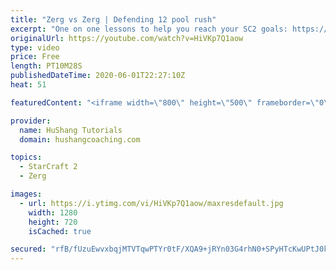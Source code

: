 ```yaml
---
title: "Zerg vs Zerg | Defending 12 pool rush"
excerpt: "One on one lessons to help you reach your SC2 goals: https://www.hushangcoaching.com ------------------------------------------------------------------------------------------------------- In this guide we take a look at how to defend one of the most infamous \"zerg rushes\" in sc2: the 12 pool. This rush"
originalUrl: https://youtube.com/watch?v=HiVKp7Q1aow
type: video
price: Free
length: PT10M28S
publishedDateTime: 2020-06-01T22:27:10Z
heat: 51

featuredContent: "<iframe width=\"800\" height=\"500\" frameborder=\"0\" src=\"https://www.youtube.com/embed/HiVKp7Q1aow\" allow=\"accelerometer; autoplay; encrypted-media; gyroscope; picture-in-picture\" allowfullscreen></iframe>"

provider:
  name: HuShang Tutorials
  domain: hushangcoaching.com

topics:
  - StarCraft 2
  - Zerg

images:
  - url: https://i.ytimg.com/vi/HiVKp7Q1aow/maxresdefault.jpg
    width: 1280
    height: 720
    isCached: true

secured: "rfB/fUzuEwvxbqjMTVTqwPTYr0tF/XQA9+jRYn03G4rhN0+SPyHTcKwUPtJ0kE6rORQKRJpfsEfGAJThLfQU/+Mv8ADgAcWKQ5Eg1z1/ZY4ZpxqEOveXxvFMI5vuBxPf8vceFSLuTZAYGO4tz778sjSuh4TrDQj6C7Z3/2HxI/9ZqweOYkA4Mg86sxP9jfJBZ8dEK8iIk8K3E38YUX7+RVTssteoUOtsaEYkUXcjTUWMmFzlD5XjqyXkhKaS0uQ3BEvj8yTGXDQ84VwNamDmF5/RCrr8q66iXBkec9T3o7z0DiSqckUNy3iRJbHji7KqxohtMGSYdgvpCBT1NfDi1Akcp29cSWUou2etJPmxFojIkNA64KtshvvWKuIKcTzSnwzzmKtJ7UPaWDIahJMUyC4RLsvPpxnTkBs9hssWBYY=;ZlN/2Zl19/d3WDlhCKdmnQ=="
---
```


